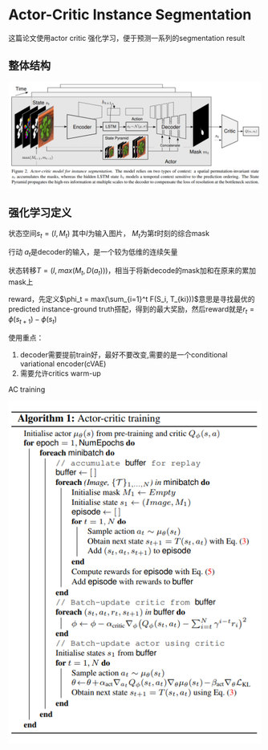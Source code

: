 # Actor-Critic Instance Segmentation

这篇论文使用actor critic 强化学习，便于预测一系列的segmentation result

## 整体结构

![image](res/actor-critic-instance-seg.png)

## 强化学习定义

状态空间$s_t = (I, M_t)$ 其中$I$为输入图片， $M_t$为第$t$时刻的综合mask

行动 $a_t$是decoder的输入，是一个较为低维的连续矢量

状态转移$T = (I, max(M_t, D(a_t)))$，相当于将新decode的mask加和在原来的累加mask上

reward，先定义$\phi_t = max(\sum_{i=1}^t F(S_i, T_{ki}))$意思是寻找最优的predicted instance-ground truth搭配，得到的最大奖励，然后reward就是$r_t = \phi(s_{t+1}) - \phi(s_t)$

使用重点：
1. decoder需要提前train好，最好不要改变,需要的是一个conditional variational encoder(cVAE)
2. 需要允许critics warm-up


AC training

![image](res/AC_train.png)